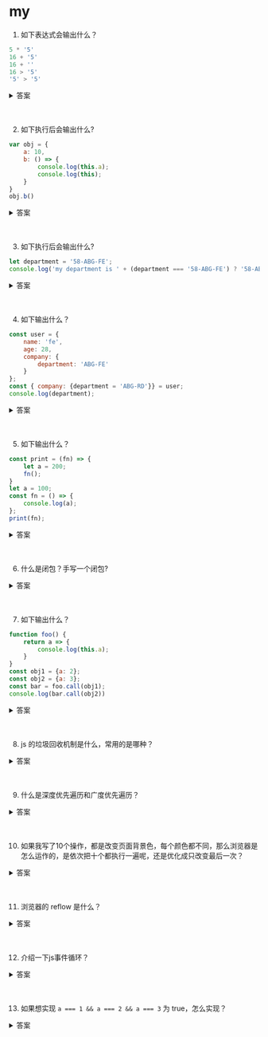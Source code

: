 # my

1. 如下表达式会输出什么？

```js
5 * '5'
16 + '5'
16 + ''
16 > '5'
'5' > '5'
```

<details>
<summary>答案</summary>

```js
5 * '5' // 25
16 + '5' // '165'
16 + '' // '16'
16 > '5' // true
'5' > '5' // false
```

* JavaScript 遇到预期为数值的地方，就会将参数值自动转换为数值。系统内部会自动调用Number()函数。除了加法运算符（+）有可能把运算子转为字符串，其他运算符都会把运算子自动转成数值。
* 加法运算符，如果一个运算子是字符串，另一个运算子是非字符串，这时非字符串会转成字符串，再连接在一起。
* 比较运算符，如果两个运算子都是原始类型的值，则是先转成数值再比较。而都是字符串则按照字典顺序进行比较。

</details>
<br><br>

2. 如下执⾏后会输出什么?

```js
var obj = {
    a: 10,
    b: () => {
        console.log(this.a);
        console.log(this);
    }
}
obj.b()
```

<details>
<summary>答案</summary>

```js
var obj = {
    a: 10,
    b: () => {
        console.log(this.a); // undefined
        console.log(this); // window
    }
}
obj.b()
```

* 箭头函数没有自己的 this，它的 this 就是外层代码块的 this，此处的外层就直接到了全局作用域，所以指向了 window
</details>
<br><br>

3. 如下执⾏后会输出什么?

```js
let department = '58-ABG-FE';
console.log('my department is ' + (department === '58-ABG-FE') ? '58-ABG-FE' : '58-ABG-RD')
```

<details>
<summary>答案</summary>

```js

let department = '58-ABG-FE';
console.log('my department is ' + (department === '58-ABG-FE') ? '58-ABG-FE' : '58-ABG-RD')
// '58-ABG-FE'
```

* 加减乘除，还有条件运算符，与或非，还有自增自减运算符的优先级都比条件运算符（?:）的优先级高，所以先计算 `'my department is ' + (department === '58-ABG-FE')` 然后才会计算条件运算符的结果
</details>
<br><br>

4. 如下输出什么？

```js
const user = {
    name: 'fe',
    age: 28,
    company: {
        department: 'ABG-FE'
    }
};
const { company: {department = 'ABG-RD'}} = user;
console.log(department);
```

<details>
<summary>答案</summary>

```js
const user = {
    name: 'fe',
    age: 28,
    company: {
        department: 'ABG-FE'
    }
};
const { company: {department = 'ABG-RD'}} = user;
console.log(department); // 'ABG-FE'
```
</details>
<br><br>

5. 如下输出什么？

```js
const print = (fn) => {
    let a = 200;
    fn();
}
let a = 100;
const fn = () => {
    console.log(a);
};
print(fn);

```

<details>
<summary>答案</summary>

```js
const print = (fn) => {
    let a = 200;
    fn();
}
let a = 100;
const fn = () => {
    console.log(a);
};
print(fn); // 100

```
* 函数 fn 是在函数 print 的外部声明的，所以它的作用域绑定外层，内部变量 a 不会到函数 print 体内取值，所以输出 100，而不是 200。
* 函数执行时所在的作用域，是定义时的作用域，而不是调用时所在的作用域。
</details>
<br><br>

6. 什么是闭包？⼿写⼀个闭包?

<details>
<summary>答案</summary>

```js
function f1() {
  var n = 999;
  function f2() {
    console.log(n);
  }
  return f2;
}

var result = f1();
result(); // 999
```

闭包就是函数 f2，即能够读取其他函数内部变量的函数。由于在 JavaScript 语言中，只有函数内部的子函数才能读取内部变量，因此可以把闭包简单理解成“定义在一个函数内部的函数”。闭包最大的特点，就是它可以“记住”诞生的环境，比如f2记住了它诞生的环境 f1，所以从 f2 可以得到 f1 的内部变量。在本质上，闭包就是将函数内部和函数外部连接起来的一座桥梁。
</details>
<br><br>

7. 如下输出什么？

```js
function foo() {
    return a => {
        console.log(this.a);
    }
}
const obj1 = {a: 2};
const obj2 = {a: 3};
const bar = foo.call(obj1);
console.log(bar.call(obj2))
```
<details>
<summary>答案</summary>

```js
function foo() {
    return a => {
        console.log(this.a);
    }
}
const obj1 = {a: 2};
const obj2 = {a: 3};
const bar = foo.call(obj1);
console.log(bar.call(obj2)) // 2
```
* 箭头函数的 this 就是外出代码块的 this，所以就是 foo 的 this，所以是 obj1
</details>
<br><br>

8. js 的垃圾回收机制是什么，常用的是哪种？

<details>
<summary>答案</summary>

* js 中的变量存储在 栈空间 和 堆空间中。函数的执行上下文会存储在栈空间中，执行上下文中的原始类型的值（布尔，数字，字符串）直接保存在栈空间中，而引用类型的值（对象）保存在堆空间中，栈空间中只保存引用类型在堆中的地址。栈来维护程序执行期间上下文的状态，如果所有的数据都存放在栈空间里面，那么会影响到上下文切换的效率，进而又影响到整个程序的执行效率。
* 栈内存的回收：调用栈在执行每一个函数的时候，有一个记录当前执行状态的指针（ESP），当一个函数执行结束，ESP 向下移动，指向另一个函数的执行上下文，上面函数的执行上下文虽然保存在栈内存中，但是已经是无效内存了。如果再有新的函数被调用，这块内存会直接被覆盖掉。
* 堆内存的回收：
    * 当栈中的 ESP 指针移动的时候，调用结束的执行上下文就无效了，但是它引用的引用类型数据依然占用堆中的空间。
    * 代际假说：
        1. 大部分对象在内存中存在的时间很短，简单来说，就是很多对象一经分配内存，很快就变得不可访问；
        2. 不死的对象，会活得更久。
    * V8 中会把堆分为 新生代 和 老生代 两个区域
        1. 新生代中存放的是生存时间短的对象。副垃圾回收器，主要负责新生代的垃圾回收。
        2. 老生代中存放的生存时间久的对象。主垃圾回收器，主要负责老生代的垃圾回收。
    * 不论什么类型的垃圾回收器，它们都有一套共同的执行流程：
        1. 标记空间中活动对象和非活动对象。
        2. 回收非活动对象所占据的内存。
        3. 内存整理
    * 副垃圾回收器：
        1. 新生代中用Scavenge 算法来处理。新生代空间对半划分为两个区域，一半是对象区域，一半是空闲区域
        2. 新加入的对象都会存放到对象区域，当对象区域快被写满时，就需要执行一次垃圾清理操作。
        3. 在垃圾回收过程中，首先要对对象区域中的垃圾做标记；标记完成之后，就进入垃圾清理阶段，副垃圾回收器会把这些存活的对象复制到空闲区域中，同时它还会把这些对象有序地排列起来，所以这个复制过程，也就相当于完成了内存整理操作，复制后空闲区域就没有内存碎片了。
        4. 完成复制后，对象区域与空闲区域进行角色翻转，也就是原来的对象区域变成空闲区域，原来的空闲区域变成了对象区域。这样就完成了垃圾对象的回收操作，同时这种角色翻转的操作还能让新生代中的这两块区域无限重复使用下去。
        5. 因为新生区的空间不大，所以很容易被存活的对象装满整个区域。为了解决这个问题，JavaScript 引擎采用了对象晋升策略，也就是经过两次垃圾回收依然还存活的对象，会被移动到老生区中。
    * 主垃圾回收器：
        1. 标记 - 清除（Mark-Sweep）：遍历调用栈，标记活动对象和垃圾数据。然后将垃圾数据清除掉。
        2. 标记 - 整理（Mark-Compact）：遍历调用栈，标记活动对象和垃圾数据，存活的对象都向一端移动，然后直接清理掉端边界以外的内存。
* 全停顿：

JavaScript 是运行在主线程之上的，一旦执行垃圾回收算法，都需要将正在执行的 JavaScript 脚本暂停下来，待垃圾回收完毕后再恢复脚本执行。我们把这种行为叫做全停顿（Stop-The-World）。

为了降低老生代的垃圾回收而造成的卡顿，V8 将标记过程分为一个个的子标记过程，同时让垃圾回收标记和 JavaScript 应用逻辑交替进行，直到标记阶段完成，我们把这个算法称为增量标记（Incremental Marking）算法。

使用增量标记算法，可以把一个完整的垃圾回收任务拆分为很多小的任务，这些小的任务执行时间比较短，可以穿插在其他的 JavaScript 任务中间执行，这样当执行上述动画效果时，就不会让用户因为垃圾回收任务而感受到页面的卡顿了。
</details> 
<br><br>

9. 什么是深度优先遍历和广度优先遍历？

<details>
<summary>答案</summary>

* 广度优先遍历是从指定节点开始遍历，先遍历相邻的节点，然后再一层一层地遍历之后相邻地节点，先广度后深度。
* 深度优先遍历是从指定节点开始遍历，先沿某一条路径遍历到最后一个节点，然后原路退回再遍历下一条路径，先深度后广度。
</details>
<br><br>

10. 如果我写了10个操作，都是改变页面背景色，每个颜色都不同，那么浏览器是怎么运作的，是依次把十个都执行一遍呢，还是优化成只改变最后一次？

<details>
<summary>答案</summary>

* js 代码不会优化成一次，会依次执行十次
* 但是把改变的样式渲染绘制成最终效果，会优化，浏览器会等js代码里的dom操作都执行完后再去执行 paint 操作。可以写一个例子，然后使用浏览器性能面板录制，然后查看时间排序，只在最后 paint 了一次
* 如果有样式改变的js放在了定时器里，延迟0毫秒，那么会触发两次 paint。也就是说 先执行同步代码，然后绘制 dom，然后执行异步代码，然后发现 dom 变化了，再绘制 dom。
</details>
<br><br>

11. 浏览器的 reflow 是什么？

<details>
<summary>答案</summary>

reflow 重排是Web瀏覽器進程的名稱，用於重新計算文檔中元素的位置和幾何形狀，以重新呈現部分或全部文檔。由於重排是瀏覽器中的用戶阻止操作，因此對於開發人員了解如何縮短重排時間以及了解各種文檔屬性（DOM深度，CSS規則效率，不同類型的樣式更改）對重排的影響非常有用。時間。有時，重排文檔中的單個元素可能需要重排其父元素以及緊隨其後的所有元素。

以下是一些簡單的準則，可幫助您最大程度地減少網頁中的重排：

* 減少不必要的DOM深度。DOM樹中某一級別的更改會導致該樹的每個級別的更改-一直到根，一直到修改節點的子級。這導致花費更多的時間執行回流。
* 最小化CSS規則，並刪除未使用的CSS規則。
* 如果您進行複雜的渲染更改（例如動畫），請不要進行此操作。使用絕對位置或固定位置來完成此操作。
* 避免使用不必要的複雜CSS選擇器-特別是後代選擇器-這些選擇器需要更多的CPU能力來進行選擇器匹配。
</details>
<br><br>

12. 介绍一下js事件循环？

<details>
<summary>答案</summary>

* 单线程

JavaScript语言的一大特点就是单线程，也就是说，同一个时间只能做一件事。

为什么不允许js可以实现多线程？因为如果实现了多线程，一个线程创建了一个div元素，而另外一个线程删除了这个div元素，那么这个时候浏览器应该听谁的？

所以为了避免出现这种互相冲突的操作，js从一开始就是单线程的，这就是它的核心特征。

* 任务队列

单线程就意味着，所有任务需要排队，前一个任务结束，才会执行后一个任务。如果前一个任务耗时很长，后一个任务就不得不一直等着。

如果排队是因为计算量大，CPU忙不过来，倒也算了，但是很多时候CPU是闲着的，因为IO设备（输入输出设备）很慢（比如Ajax操作从网络读取数据），不得不等着结果出来，再往下执行。

JavaScript语言的设计者意识到，这时主线程完全可以不管IO设备，挂起处于等待中的任务，先运行排在后面的任务。等到IO设备返回了结果，再回过头，把挂起的任务继续执行下去。

于是，所有任务可以分成两种，一种是同步任务（synchronous），另一种是异步任务（asynchronous）。同步任务指的是，在主线程上排队执行的任务，只有前一个任务执行完毕，才能执行后一个任务；异步任务指的是，不进入主线程、而进入"任务队列"（task queue）的任务，只有"任务队列"通知主线程，某个异步任务可以执行了，该任务才会进入主线程执行。

所有同步任务都在主线程上执行，形成一个执行栈（execution context stack）。
主线程之外，还存在一个"任务队列"（task queue）。只要异步任务有了运行结果，就在"任务队列"之中放置一个事件。
一旦"执行栈"中的所有同步任务执行完毕，系统就会读取"任务队列"，看看里面有哪些事件。那些对应的异步任务，于是结束等待状态，进入执行栈，开始执行。
主线程不断重复上面的第三步。

* 事件循环（event loop）

主线程从"任务队列"中读取事件，这个过程是循环不断的，所以整个的这种运行机制又称为Event Loop（事件循环）。

主线程运行的时候，产生堆（heap）和栈（stack），栈中的代码调用各种外部API，它们在"任务队列"中加入各种事件（click，load，done）。只要栈中的代码执行完毕，主线程就会去读取"任务队列"，依次执行那些事件所对应的回调函数。

</details>
<br><br>

13. 如果想实现 `a === 1 && a === 2 && a === 3` 为 true，怎么实现？

<details>
<summary>答案</summary>

```js
const a = (function() {
    let i = 1;
    return {
        valueOf: function() {
            return i++;
        }
    }
})();

console.log(a == 1 && a == 2 && a == 3); // true
```

```js
let i = 1;

Reflect.defineProperty(this, 'a', {
    get() {
        return i++;
    }
});

console.log(a === 1 && a === 2 && a === 3);
```
</details>
<br><br>

